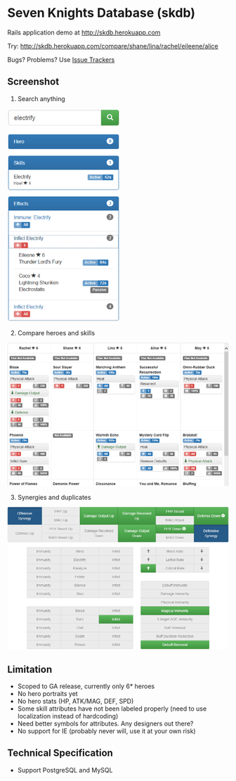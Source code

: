 # Seven Knights Database (skdb)

Rails application demo at http://skdb.herokuapp.com

Try: http://skdb.herokuapp.com/compare/shane/lina/rachel/eileene/alice

Bugs? Problems? Use [Issue Trackers](https://github.com/gbudiman/skdb/issues)

## Screenshot

1. Search anything<br />
<img src="public/readme_img/search.png" alt="Search Anything" width="256" target="_skdb"/>

2. Compare heroes and skills<br />
<img src="public/readme_img/compare_table.png" alt="Compare Table" width="640" target="_skdb"/>

3. Synergies and duplicates<br />
<img src="public/readme_img/stack_table.png" alt="Stack Table" width="640" target="_skdb"/>

## Limitation
- Scoped to GA release, currently only 6* heroes
- No hero portraits yet
- No hero stats (HP, ATK/MAG, DEF, SPD)
- Some skill attributes have not been labeled properly (need to use localization instead of hardcoding)
- Need better symbols for attributes. Any designers out there?
- No support for IE (probably never will, use it at your own risk)

## Technical Specification
- Support PostgreSQL and MySQL
